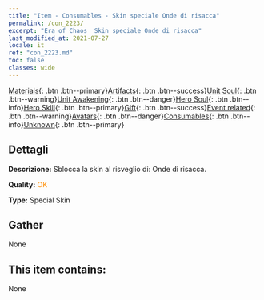```yaml
---
title: "Item - Consumables - Skin speciale Onde di risacca"
permalink: /con_2223/
excerpt: "Era of Chaos  Skin speciale Onde di risacca"
last_modified_at: 2021-07-27
locale: it
ref: "con_2223.md"
toc: false
classes: wide
---
```

 [Materials](/ItemsIT/){: .btn .btn--primary}[Artifacts](/ItemsIT/Artifacts/){: .btn .btn--success}[Unit Soul](/ItemsIT/UnitSoul/){: .btn .btn--warning}[Unit Awakening](/ItemsIT/UnitAwakening/){: .btn .btn--danger}[Hero Soul](/ItemsIT/HeroSoul/){: .btn .btn--info}[Hero Skill](/ItemsIT/HeroSkill/){: .btn .btn--primary}[Gift](/ItemsIT/Gift/){: .btn .btn--success}[Event related](/ItemsIT/Events/){: .btn .btn--warning}[Avatars](/ItemsIT/Avatars/){: .btn .btn--danger}[Consumables](/ItemsIT/Consumables/){: .btn .btn--info}[Unknown](/ItemsIT/Unknown/){: .btn .btn--primary}

## Dettagli
 **Descrizione:** Sblocca la skin al risveglio di: Onde di risacca.

 **Quality:** <span style="color: #FF8C00">OK</span>

 **Type:** Special Skin

## Gather

  None

## This item contains:

  None

